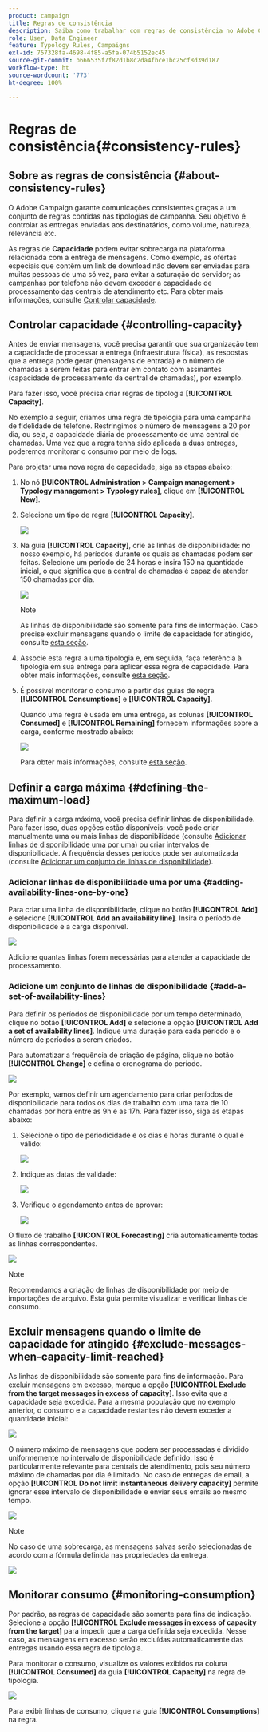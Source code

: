 ```yaml
---
product: campaign
title: Regras de consistência
description: Saiba como trabalhar com regras de consistência no Adobe Campaign
role: User, Data Engineer
feature: Typology Rules, Campaigns
exl-id: 757328fa-4698-4f85-a5fa-074b5152ec45
source-git-commit: b666535f7f82d1b8c2da4fbce1bc25cf8d39d187
workflow-type: ht
source-wordcount: '773'
ht-degree: 100%

---
```


# Regras de consistência{#consistency-rules}

## Sobre as regras de consistência {#about-consistency-rules}

O Adobe Campaign garante comunicações consistentes graças a um conjunto de regras contidas nas tipologias de campanha. Seu objetivo é controlar as entregas enviadas aos destinatários, como volume, natureza, relevância etc.

As regras de **Capacidade** podem evitar sobrecarga na plataforma relacionada com a entrega de mensagens. Como exemplo, as ofertas especiais que contêm um link de download não devem ser enviadas para muitas pessoas de uma só vez, para evitar a saturação do servidor; as campanhas por telefone não devem exceder a capacidade de processamento das centrais de atendimento etc. Para obter mais informações, consulte [Controlar capacidade](#controlling-capacity).

## Controlar capacidade {#controlling-capacity}

Antes de enviar mensagens, você precisa garantir que sua organização tem a capacidade de processar a entrega (infraestrutura física), as respostas que a entrega pode gerar (mensagens de entrada) e o número de chamadas a serem feitas para entrar em contato com assinantes (capacidade de processamento da central de chamadas), por exemplo.

Para fazer isso, você precisa criar regras de tipologia **[!UICONTROL Capacity]**.

No exemplo a seguir, criamos uma regra de tipologia para uma campanha de fidelidade de telefone. Restringimos o número de mensagens a 20 por dia, ou seja, a capacidade diária de processamento de uma central de chamadas. Uma vez que a regra tenha sido aplicada a duas entregas, poderemos monitorar o consumo por meio de logs.

Para projetar uma nova regra de capacidade, siga as etapas abaixo:

1. No nó **[!UICONTROL Administration > Campaign management > Typology management > Typology rules]**, clique em **[!UICONTROL New]**.
1. Selecione um tipo de regra **[!UICONTROL Capacity]**.

   ![](assets/campaign_opt_create_capacity_01.png)

1. Na guia **[!UICONTROL Capacity]**, crie as linhas de disponibilidade: no nosso exemplo, há períodos durante os quais as chamadas podem ser feitas. Selecione um período de 24 horas e insira 150 na quantidade inicial, o que significa que a central de chamadas é capaz de atender 150 chamadas por dia.

   ![](assets/campaign_opt_create_capacity_02.png)

   >[!NOTE]
   >
   >As linhas de disponibilidade são somente para fins de informação. Caso precise excluir mensagens quando o limite de capacidade for atingido, consulte [esta seção](#exclude-messages-when-capacity-limit-reached).

1. Associe esta regra a uma tipologia e, em seguida, faça referência à tipologia em sua entrega para aplicar essa regra de capacidade. Para obter mais informações, consulte [esta seção](applying-rules.md#applying-a-typology-to-a-delivery).
1. É possível monitorar o consumo a partir das guias de regra **[!UICONTROL Consumptions]** e **[!UICONTROL Capacity]**.

   Quando uma regra é usada em uma entrega, as colunas **[!UICONTROL Consumed]** e **[!UICONTROL Remaining]** fornecem informações sobre a carga, conforme mostrado abaixo:

   ![](assets/campaign_opt_create_capacity_03.png)

   Para obter mais informações, consulte [esta seção](#monitoring-consumption).

## Definir a carga máxima {#defining-the-maximum-load}

Para definir a carga máxima, você precisa definir linhas de disponibilidade. Para fazer isso, duas opções estão disponíveis: você pode criar manualmente uma ou mais linhas de disponibilidade (consulte [Adicionar linhas de disponibilidade uma por uma](#adding-availability-lines-one-by-one)) ou criar intervalos de disponibilidade. A frequência desses períodos pode ser automatizada (consulte [Adicionar um conjunto de linhas de disponibilidade](#add-a-set-of-availability-lines)).

### Adicionar linhas de disponibilidade uma por uma {#adding-availability-lines-one-by-one}

Para criar uma linha de disponibilidade, clique no botão **[!UICONTROL Add]** e selecione **[!UICONTROL Add an availability line]**. Insira o período de disponibilidade e a carga disponível.

![](assets/campaign_opt_create_capacity_02.png)

Adicione quantas linhas forem necessárias para atender a capacidade de processamento.

### Adicione um conjunto de linhas de disponibilidade {#add-a-set-of-availability-lines}

Para definir os períodos de disponibilidade por um tempo determinado, clique no botão **[!UICONTROL Add]** e selecione a opção **[!UICONTROL Add a set of availability lines]**. Indique uma duração para cada período e o número de períodos a serem criados.

Para automatizar a frequência de criação de página, clique no botão **[!UICONTROL Change]** e defina o cronograma do período.

![](assets/campaign_opt_create_capacity_07.png)

Por exemplo, vamos definir um agendamento para criar períodos de disponibilidade para todos os dias de trabalho com uma taxa de 10 chamadas por hora entre as 9h e as 17h. Para fazer isso, siga as etapas abaixo:

1. Selecione o tipo de periodicidade e os dias e horas durante o qual é válido:

   ![](assets/campaign_opt_create_capacity_08.png)

1. Indique as datas de validade:

   ![](assets/campaign_opt_create_capacity_09.png)

1. Verifique o agendamento antes de aprovar:

   ![](assets/campaign_opt_create_capacity_10.png)

O fluxo de trabalho **[!UICONTROL Forecasting]** cria automaticamente todas as linhas correspondentes.

![](assets/campaign_opt_create_capacity_12.png)

>[!NOTE]
>
>Recomendamos a criação de linhas de disponibilidade por meio de importações de arquivo. Esta guia permite visualizar e verificar linhas de consumo.

## Excluir mensagens quando o limite de capacidade for atingido {#exclude-messages-when-capacity-limit-reached}

As linhas de disponibilidade são somente para fins de informação. Para excluir mensagens em excesso, marque a opção **[!UICONTROL Exclude from the target messages in excess of capacity]**. Isso evita que a capacidade seja excedida. Para a mesma população que no exemplo anterior, o consumo e a capacidade restantes não devem exceder a quantidade inicial:

![](assets/campaign_opt_create_capacity_04.png)

O número máximo de mensagens que podem ser processadas é dividido uniformemente no intervalo de disponibilidade definido. Isso é particularmente relevante para centrais de atendimento, pois seu número máximo de chamadas por dia é limitado. No caso de entregas de email, a opção **[!UICONTROL Do not limit instantaneous delivery capacity]** permite ignorar esse intervalo de disponibilidade e enviar seus emails ao mesmo tempo.

![](assets/campaign_opt_create_capacity_05.png)

>[!NOTE]
>
>No caso de uma sobrecarga, as mensagens salvas serão selecionadas de acordo com a fórmula definida nas propriedades da entrega.

![](assets/campaign_opt_create_capacity_06.png)

## Monitorar consumo {#monitoring-consumption}

Por padrão, as regras de capacidade são somente para fins de indicação. Selecione a opção **[!UICONTROL Exclude messages in excess of capacity from the target]** para impedir que a carga definida seja excedida. Nesse caso, as mensagens em excesso serão excluídas automaticamente das entregas usando essa regra de tipologia.

Para monitorar o consumo, visualize os valores exibidos na coluna **[!UICONTROL Consumed]** da guia **[!UICONTROL Capacity]** na regra de tipologia.

![](assets/campaign_opt_create_capacity_04.png)

Para exibir linhas de consumo, clique na guia **[!UICONTROL Consumptions]** na regra.
